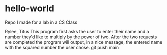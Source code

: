 # hello-world
Repo I made for a lab in a CS Class

Rylee, Titus
This program first asks the user to enter their name and a number they'd like to multiply by the power of two. After the two requests are completed the program will output, in a nice message, the entered name with the squared number the user chose.
git push main
